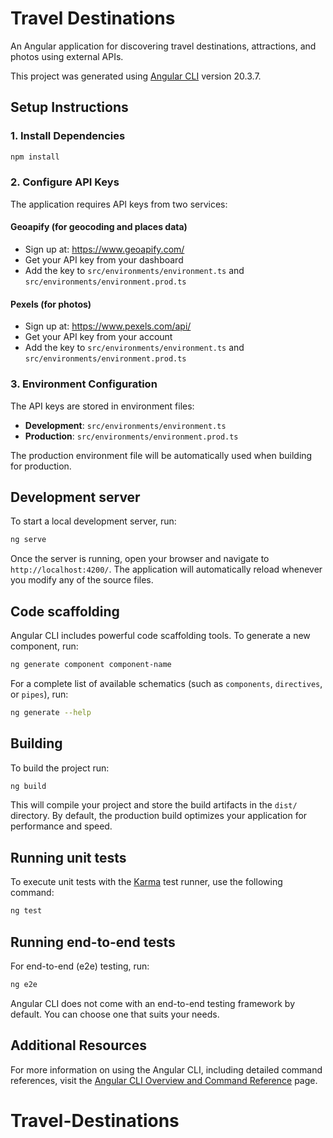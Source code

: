 # Travel Destinations

An Angular application for discovering travel destinations, attractions, and photos using external APIs.

This project was generated using [Angular CLI](https://github.com/angular/angular-cli) version 20.3.7.

## Setup Instructions

### 1. Install Dependencies

```bash
npm install
```

### 2. Configure API Keys

The application requires API keys from two services:

#### Geoapify (for geocoding and places data)
- Sign up at: https://www.geoapify.com/
- Get your API key from your dashboard
- Add the key to `src/environments/environment.ts` and `src/environments/environment.prod.ts`

#### Pexels (for photos)
- Sign up at: https://www.pexels.com/api/
- Get your API key from your account
- Add the key to `src/environments/environment.ts` and `src/environments/environment.prod.ts`

### 3. Environment Configuration

The API keys are stored in environment files:
- **Development**: `src/environments/environment.ts`
- **Production**: `src/environments/environment.prod.ts`

The production environment file will be automatically used when building for production.

## Development server

To start a local development server, run:

```bash
ng serve
```

Once the server is running, open your browser and navigate to `http://localhost:4200/`. The application will automatically reload whenever you modify any of the source files.

## Code scaffolding

Angular CLI includes powerful code scaffolding tools. To generate a new component, run:

```bash
ng generate component component-name
```

For a complete list of available schematics (such as `components`, `directives`, or `pipes`), run:

```bash
ng generate --help
```

## Building

To build the project run:

```bash
ng build
```

This will compile your project and store the build artifacts in the `dist/` directory. By default, the production build optimizes your application for performance and speed.

## Running unit tests

To execute unit tests with the [Karma](https://karma-runner.github.io) test runner, use the following command:

```bash
ng test
```

## Running end-to-end tests

For end-to-end (e2e) testing, run:

```bash
ng e2e
```

Angular CLI does not come with an end-to-end testing framework by default. You can choose one that suits your needs.

## Additional Resources

For more information on using the Angular CLI, including detailed command references, visit the [Angular CLI Overview and Command Reference](https://angular.dev/tools/cli) page.
# Travel-Destinations

